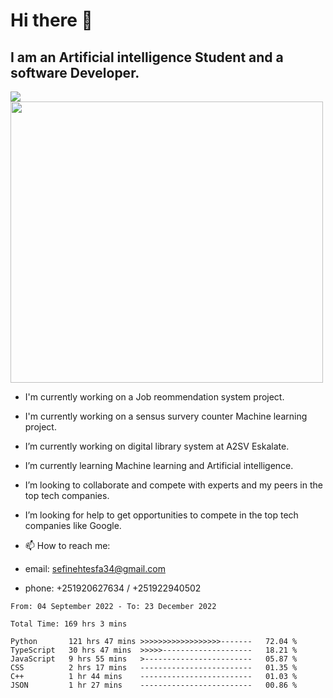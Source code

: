 # Hi there 👋
## I am an Artificial intelligence Student and a software Developer.
<img src = "https://github-readme-stats.vercel.app/api?username=sefinehtesfa34&&show_icons=true&title_color=ffffff&icon_color=bb2acf&text_color=daf7dc&bg_color=151515"/>
<img src="https://wakatime.com/share/@sefinehtesfa34/ae9674e3-b462-4438-9120-52fc3d0ffbbb.png" width ="500" height = "450"/>

- I'm currently working on a Job reommendation system project.
- I'm currently working on a sensus survery counter Machine learning project.
-  I’m currently working on digital library system at A2SV Eskalate.
-  I’m currently learning Machine learning and Artificial intelligence.
-  I’m looking to collaborate and compete with experts and my peers in the top tech companies.
-  I’m looking for help to get opportunities to compete in the top tech companies like Google.

- 📫 How to reach me: 
- email: sefinehtesfa34@gmail.com
- phone: +251920627634 / +251922940502
<!--START_SECTION:waka-->

```text
From: 04 September 2022 - To: 23 December 2022

Total Time: 169 hrs 3 mins

Python       121 hrs 47 mins >>>>>>>>>>>>>>>>>>-------   72.04 %
TypeScript   30 hrs 47 mins  >>>>>--------------------   18.21 %
JavaScript   9 hrs 55 mins   >------------------------   05.87 %
CSS          2 hrs 17 mins   -------------------------   01.35 %
C++          1 hr 44 mins    -------------------------   01.03 %
JSON         1 hr 27 mins    -------------------------   00.86 %
```

<!--END_SECTION:waka-->
